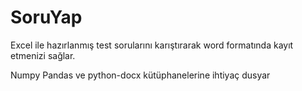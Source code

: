 # SoruYap
Excel ile hazırlanmış test sorularını karıştırarak word formatında kayıt etmenizi sağlar. 

Numpy Pandas ve python-docx kütüphanelerine ihtiyaç dusyar
